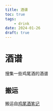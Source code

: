 ```yaml
---
title: 酒谱
toc: true
tags:
    - drink
date: 2024-01-26
draft: true
---
```


# 酒谱

搜集一些鸡尾酒的酒谱

## 搬运

搬运自[鸡尾酒笔记](https://cocktailnotes.cn)
